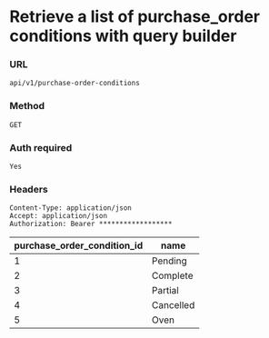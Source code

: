 # Retrieve a list of purchase_order conditions with query builder

### URL

```text
api/v1/purchase-order-conditions
```

### Method

```text
GET
```





### Auth required

```text
Yes
```

### Headers

```text
Content-Type: application/json
Accept: application/json
Authorization: Bearer ******************

```

| purchase_order_condition_id | name      |
|-----------------------------|-----------|
| 1                           | Pending   |
| 2                           | Complete  |
| 3                           | Partial   |
| 4                           | Cancelled |
| 5                           | Oven      |
